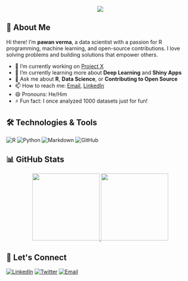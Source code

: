 <p align="center">
    <a href="https://github.com/pawanvema"><img src="https://readme-typing-svg.herokuapp.com?color=%2336BCF7&size=25&center=true&vCenter=true&lines=Welcome+to+John+Smith's+Profile!;Data+Scientist+and+R+Enthusiast;Lifelong+Learner;Open+Source+Contributor"></a>
  </p>
  
  ## 🌟 About Me
  
  Hi there! I’m **pawan verma**, a data scientist with a passion for R programming, machine learning, and open-source contributions. I love solving problems and building solutions that empower others.
  
  - 🔭 I’m currently working on [Project X](https://github.com/pawanverma/project-x)
  - 🌱 I’m currently learning more about **Deep Learning** and **Shiny Apps**
  - 💬 Ask me about **R**, **Data Science**, or **Contributing to Open Source**
  - 📫 How to reach me: [Email](mailto:pawanverma@example.com), [LinkedIn](https://www.linkedin.com/in/johnsmith)
  - 😄 Pronouns: He/Him
  - ⚡ Fun fact: I once analyzed 1000 datasets just for fun!
  
  ## 🛠️ Technologies & Tools
  ![R](https://img.shields.io/badge/R-276DC3?style=for-the-badge&logo=r&logoColor=white)
  ![Python](https://img.shields.io/badge/Python-3776AB?style=for-the-badge&logo=python&logoColor=white)
  ![Markdown](https://img.shields.io/badge/Markdown-000000?style=for-the-badge&logo=markdown&logoColor=white)
  ![GitHub](https://img.shields.io/badge/GitHub-181717?style=for-the-badge&logo=github&logoColor=white)
  
  ## 📊 GitHub Stats
  
  <p align="center">
    <a href="https://github.com/johnsmith">
      <img height="180em" src="https://github-readme-stats.vercel.app/api?username=johnsmith&show_icons=true&hide_border=true&theme=radical" />
      <img height="180em" src="https://github-readme-stats.vercel.app/api/top-langs/?username=johnsmith&layout=compact&hide_border=true&theme=radical" />
    </a>
  </p>
  
  ## 🔗 Let's Connect
  [![LinkedIn](https://img.shields.io/badge/LinkedIn-0077B5?style=for-the-badge&logo=linkedin&logoColor=white)](https://linkedin.com/in/johnsmith)
  [![Twitter](https://img.shields.io/badge/Twitter-1DA1F2?style=for-the-badge&logo=twitter&logoColor=white)](https://twitter.com/johnsmith)
  [![Email](https://img.shields.io/badge/Email-D14836?style=for-the-badge&logo=gmail&logoColor=white)](mailto:johnsmith@example.com)
  
